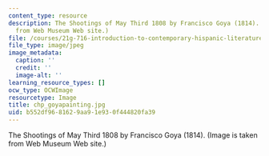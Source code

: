 ```yaml
---
content_type: resource
description: The Shootings of May Third 1808 by Francisco Goya (1814). (Image is taken
  from Web Museum Web site.)
file: /courses/21g-716-introduction-to-contemporary-hispanic-literature-spring-2005/b552df9681629aa91e930f444820fa39_chp_goyapainting.jpg
file_type: image/jpeg
image_metadata:
  caption: ''
  credit: ''
  image-alt: ''
learning_resource_types: []
ocw_type: OCWImage
resourcetype: Image
title: chp_goyapainting.jpg
uid: b552df96-8162-9aa9-1e93-0f444820fa39
---
```

The Shootings of May Third 1808 by Francisco Goya (1814). (Image is taken from Web Museum Web site.)

